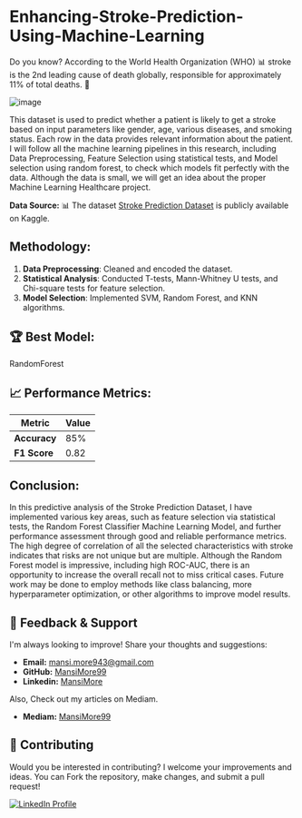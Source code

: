 # Enhancing-Stroke-Prediction-Using-Machine-Learning

Do you know? According to the World Health Organization (WHO) 📊  stroke is the 2nd leading cause of death globally, responsible for approximately 11% of total deaths. 🚀

![image](https://github.com/user-attachments/assets/07b97d8a-5a2f-460b-a6a9-a26ffe75ee79)

This dataset is used to predict whether a patient is likely to get a stroke based on input parameters like gender, age, various diseases, and smoking status. Each row in the data provides relevant information about the patient. I will follow all the machine learning pipelines in this research, including Data Preprocessing, Feature Selection using statistical tests, and Model selection using random forest, to check which models fit perfectly with the data. Although the data is small, we will get an idea about the proper Machine Learning Healthcare project.

**Data Source:** 📊 
The dataset [Stroke Prediction Dataset](https://www.kaggle.com/datasets/fedesoriano/stroke-prediction-dataset) is publicly available on Kaggle.


## Methodology:
1. **Data Preprocessing**: Cleaned and encoded the dataset.
2. **Statistical Analysis**: Conducted T-tests, Mann-Whitney U tests, and Chi-square tests for feature selection.
3. **Model Selection**: Implemented SVM, Random Forest, and KNN algorithms.

## 🏆 Best Model:
RandomForest

## 📈 Performance Metrics:
| Metric          | Value   |
|------------------|---------|
| **Accuracy**     | 85%     |
| **F1 Score**     | 0.82    |


## Conclusion:
In this predictive analysis of the Stroke Prediction Dataset, I have implemented various key areas, such as feature selection via statistical tests, the Random Forest Classifier Machine Learning Model, and further performance assessment through good and reliable performance metrics. The high degree of correlation of all the selected characteristics with stroke indicates that risks are not unique but are multiple. Although the Random Forest model is impressive, including high ROC-AUC, there is an opportunity to increase the overall recall not to miss critical cases. Future work may be done to employ methods like class balancing, more hyperparameter optimization, or other algorithms to improve model results.

## 💬 Feedback & Support

I'm always looking to improve! Share your thoughts and suggestions:

- **Email:** mansi.more943@gmail.com
- **GitHub:** [MansiMore99](https://github.com/MansiMore99)
- **Linkedin:** [MansiMore](https://linkedin.com/in/mansi-more-0943)

Also, Check out my articles on Mediam.

- **Mediam:** [MansiMore99](https://medium.com/@mansi.more943)




## 📢 Contributing

Would you be interested in contributing? I welcome your improvements and ideas. You can Fork the repository, make changes, and submit a pull request!


<a href="https://www.linkedin.com/in/mansi-more-0943/"> ![LinkedIn Profile](https://img.shields.io/badge/LinkedIn-0077B5?style=for-the-badge&logo=linkedin&logoColor=white) </a>

